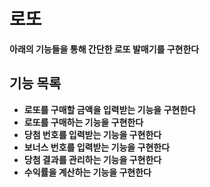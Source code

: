# 로또
**아래의 기능들을 통해 간단한 로또 발매기를 구현한다**

## 기능 목록
- **로또를 구매할 금액을 입력받는 기능을 구현한다**
- **로또를 구매하는 기능을 구현한다**
- **당첨 번호를 입력받는 기능을 구현한다**
- **보너스 번호를 입력받는 기능을 구현한다**
- **당첨 결과를 관리하는 기능을 구현한다**
- **수익률을 계산하는 기능을 구현한다**